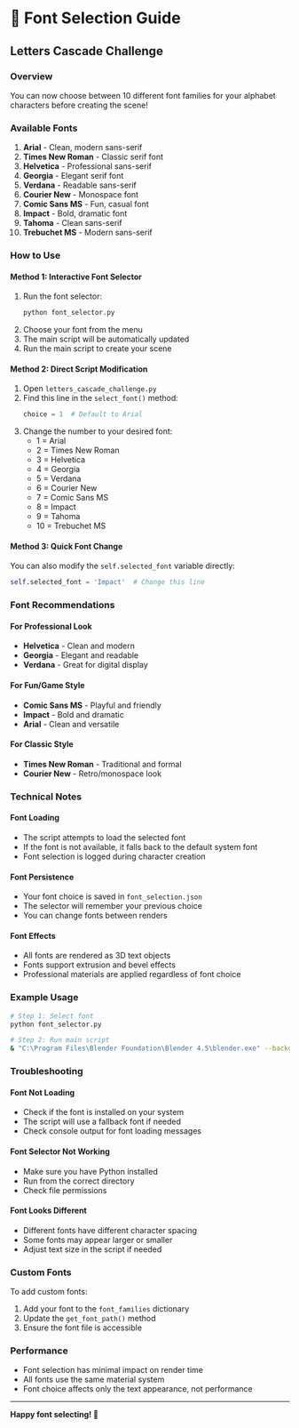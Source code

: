 # 🎨 Font Selection Guide
## Letters Cascade Challenge

### Overview
You can now choose between 10 different font families for your alphabet characters before creating the scene!

### Available Fonts
1. **Arial** - Clean, modern sans-serif
2. **Times New Roman** - Classic serif font
3. **Helvetica** - Professional sans-serif
4. **Georgia** - Elegant serif font
5. **Verdana** - Readable sans-serif
6. **Courier New** - Monospace font
7. **Comic Sans MS** - Fun, casual font
8. **Impact** - Bold, dramatic font
9. **Tahoma** - Clean sans-serif
10. **Trebuchet MS** - Modern sans-serif

### How to Use

#### Method 1: Interactive Font Selector
1. Run the font selector:
   ```bash
   python font_selector.py
   ```
2. Choose your font from the menu
3. The main script will be automatically updated
4. Run the main script to create your scene

#### Method 2: Direct Script Modification
1. Open `letters_cascade_challenge.py`
2. Find this line in the `select_font()` method:
   ```python
   choice = 1  # Default to Arial
   ```
3. Change the number to your desired font:
   - 1 = Arial
   - 2 = Times New Roman
   - 3 = Helvetica
   - 4 = Georgia
   - 5 = Verdana
   - 6 = Courier New
   - 7 = Comic Sans MS
   - 8 = Impact
   - 9 = Tahoma
   - 10 = Trebuchet MS

#### Method 3: Quick Font Change
You can also modify the `self.selected_font` variable directly:
```python
self.selected_font = 'Impact'  # Change this line
```

### Font Recommendations

#### For Professional Look
- **Helvetica** - Clean and modern
- **Georgia** - Elegant and readable
- **Verdana** - Great for digital display

#### For Fun/Game Style
- **Comic Sans MS** - Playful and friendly
- **Impact** - Bold and dramatic
- **Arial** - Clean and versatile

#### For Classic Style
- **Times New Roman** - Traditional and formal
- **Courier New** - Retro/monospace look

### Technical Notes

#### Font Loading
- The script attempts to load the selected font
- If the font is not available, it falls back to the default system font
- Font selection is logged during character creation

#### Font Persistence
- Your font choice is saved in `font_selection.json`
- The selector will remember your previous choice
- You can change fonts between renders

#### Font Effects
- All fonts are rendered as 3D text objects
- Fonts support extrusion and bevel effects
- Professional materials are applied regardless of font choice

### Example Usage

```bash
# Step 1: Select font
python font_selector.py

# Step 2: Run main script
& "C:\Program Files\Blender Foundation\Blender 4.5\blender.exe" --background --python letters_cascade_challenge.py
```

### Troubleshooting

#### Font Not Loading
- Check if the font is installed on your system
- The script will use a fallback font if needed
- Check console output for font loading messages

#### Font Selector Not Working
- Make sure you have Python installed
- Run from the correct directory
- Check file permissions

#### Font Looks Different
- Different fonts have different character spacing
- Some fonts may appear larger or smaller
- Adjust text size in the script if needed

### Custom Fonts
To add custom fonts:
1. Add your font to the `font_families` dictionary
2. Update the `get_font_path()` method
3. Ensure the font file is accessible

### Performance
- Font selection has minimal impact on render time
- All fonts use the same material system
- Font choice affects only the text appearance, not performance

---

**Happy font selecting! 🎨**

